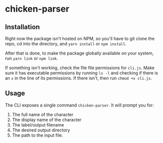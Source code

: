 # chicken-parser

## Installation
Right now the package isn't hosted on NPM, so you'll have to git clone the repo, cd into the directory, and `yarn install` or `npm install`.

After that is done, to make the package globally available on your system, run `yarn link` or `npm link`.

If something isn't working, check the file file permissions for `cli.js`. Make sure it has executable permissions by running `ls -l` and checking if there is an `x` in the line of its permissions. If there isn't, then run `chmod +x cli.js`.

## Usage
The CLI exposes a single command `chicken-parser`. It will prompt you for:
1. The full name of the character
2. The display name of the character
3. The label/output filename
4. The desired output directory
5. The path to the input file.
